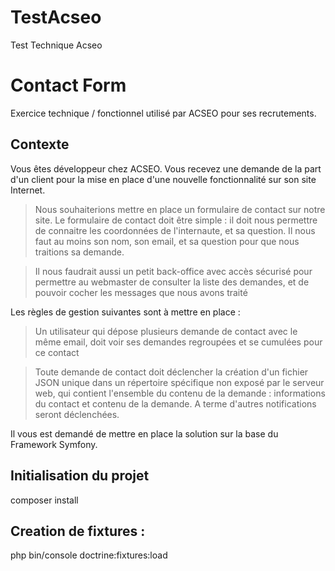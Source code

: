 # TestAcseo
Test Technique Acseo

# Contact Form

Exercice technique / fonctionnel utilisé par ACSEO pour ses recrutements.


## Contexte

Vous êtes développeur chez ACSEO. Vous recevez une demande de la part d'un client pour la mise en place d'une nouvelle fonctionnalité sur son site Internet.


> Nous souhaiterions mettre en place un formulaire de contact sur notre site.
> Le formulaire de contact doit être simple : il doit nous permettre de connaitre les coordonnées de l'internaute, et sa question.
> Il nous faut au moins son nom, son email, et sa question pour que nous traitions sa demande.

> Il nous faudrait aussi un petit back-office avec accès sécurisé pour permettre au webmaster de consulter la liste des demandes, et de pouvoir cocher les messages que nous avons traité

Les règles de gestion suivantes sont à mettre en place :

> Un utilisateur qui dépose plusieurs demande de contact avec le même email, doit voir ses demandes regroupées et se cumulées pour ce contact

> Toute demande de contact doit déclencher la création d'un fichier JSON unique dans un répertoire spécifique non exposé par le serveur web, qui contient l'ensemble du contenu de la demande : informations du contact et contenu de la demande. A terme d'autres notifications seront déclenchées.

Il vous est demandé de mettre en place la solution sur la base du Framework Symfony.




## Initialisation du projet

composer install


## Creation de fixtures : 

php bin/console doctrine:fixtures:load


